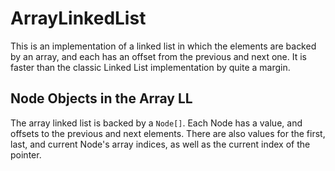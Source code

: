 # ArrayLinkedList

This is an implementation of a linked list in which the elements are backed by an array, and each has an offset from the previous and next one. It is faster than the classic Linked List implementation by quite a margin.

## Node Objects in the Array LL

The array linked list is backed by a `Node[]`. Each Node has a value, and offsets to the previous and next elements. There are also values for the first, last, and current Node's array indices, as well as the current index of the pointer.
